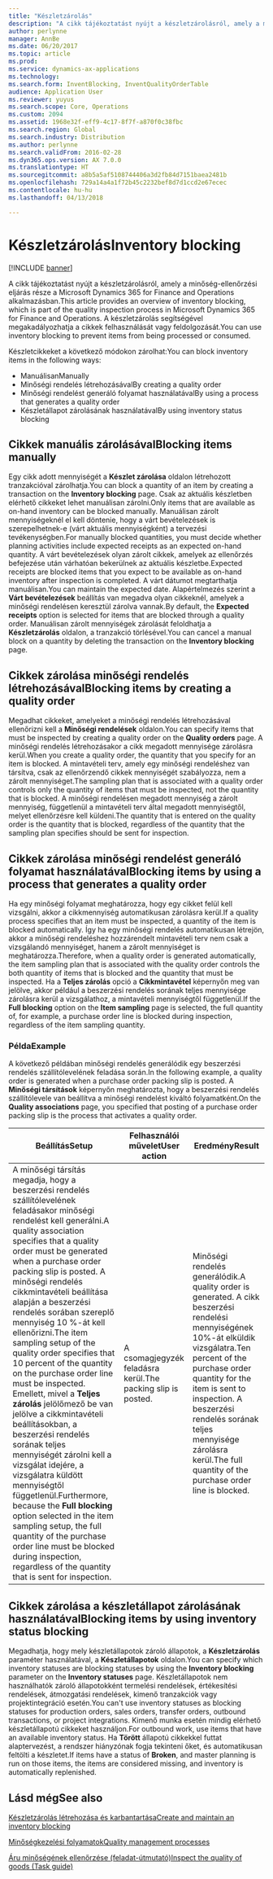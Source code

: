 ```yaml
---
title: "Készletzárolás"
description: "A cikk tájékoztatást nyújt a készletzárolásról, amely a minőség-ellenőrzési eljárás része a Microsoft Dynamics 365 for Finance and Operations alkalmazásban. A készletzárolás segítségével megakadályozhatja a cikkek felhasználását vagy feldolgozását."
author: perlynne
manager: AnnBe
ms.date: 06/20/2017
ms.topic: article
ms.prod: 
ms.service: dynamics-ax-applications
ms.technology: 
ms.search.form: InventBlocking, InventQualityOrderTable
audience: Application User
ms.reviewer: yuyus
ms.search.scope: Core, Operations
ms.custom: 2094
ms.assetid: 1968e32f-eff9-4c17-8f7f-a870f0c38fbc
ms.search.region: Global
ms.search.industry: Distribution
ms.author: perlynne
ms.search.validFrom: 2016-02-28
ms.dyn365.ops.version: AX 7.0.0
ms.translationtype: HT
ms.sourcegitcommit: a8b5a5af5108744406a3d2fb84d7151baea2481b
ms.openlocfilehash: 729a14a4a1f72b45c2232bef8d7d1ccd2e67ecec
ms.contentlocale: hu-hu
ms.lasthandoff: 04/13/2018

---
```


# <a name="inventory-blocking"></a><span data-ttu-id="7f93b-104">Készletzárolás</span><span class="sxs-lookup"><span data-stu-id="7f93b-104">Inventory blocking</span></span>

[!INCLUDE [banner](../includes/banner.md)]

<span data-ttu-id="7f93b-105">A cikk tájékoztatást nyújt a készletzárolásról, amely a minőség-ellenőrzési eljárás része a Microsoft Dynamics 365 for Finance and Operations alkalmazásban.</span><span class="sxs-lookup"><span data-stu-id="7f93b-105">This article provides an overview of inventory blocking, which is part of the quality inspection process in Microsoft Dynamics 365 for Finance and Operations.</span></span> <span data-ttu-id="7f93b-106">A készletzárolás segítségével megakadályozhatja a cikkek felhasználását vagy feldolgozását.</span><span class="sxs-lookup"><span data-stu-id="7f93b-106">You can use inventory blocking to prevent items from being processed or consumed.</span></span>

<span data-ttu-id="7f93b-107">Készletcikkeket a következő módokon zárolhat:</span><span class="sxs-lookup"><span data-stu-id="7f93b-107">You can block inventory items in the following ways:</span></span>
-   <span data-ttu-id="7f93b-108">Manuálisan</span><span class="sxs-lookup"><span data-stu-id="7f93b-108">Manually</span></span>
-   <span data-ttu-id="7f93b-109">Minőségi rendelés létrehozásával</span><span class="sxs-lookup"><span data-stu-id="7f93b-109">By creating a quality order</span></span>
-   <span data-ttu-id="7f93b-110">Minőségi rendelést generáló folyamat használatával</span><span class="sxs-lookup"><span data-stu-id="7f93b-110">By using a process that generates a quality order</span></span>
-   <span data-ttu-id="7f93b-111">Készletállapot zárolásának használatával</span><span class="sxs-lookup"><span data-stu-id="7f93b-111">By using inventory status blocking</span></span>

## <a name="blocking-items-manually"></a><span data-ttu-id="7f93b-112">Cikkek manuális zárolásával</span><span class="sxs-lookup"><span data-stu-id="7f93b-112">Blocking items manually</span></span>
<span data-ttu-id="7f93b-113">Egy cikk adott mennyiségét a **Készlet zárolása** oldalon létrehozott tranzakcióval zárolhatja.</span><span class="sxs-lookup"><span data-stu-id="7f93b-113">You can block a quantity of an item by creating a transaction on the **Inventory blocking** page.</span></span> <span data-ttu-id="7f93b-114">Csak az aktuális készletben elérhető cikkeket lehet manuálisan zárolni.</span><span class="sxs-lookup"><span data-stu-id="7f93b-114">Only items that are available as on-hand inventory can be blocked manually.</span></span> <span data-ttu-id="7f93b-115">Manuálisan zárolt mennyiségeknél el kell döntenie, hogy a várt bevételezések is szerepelhetnek-e (várt aktuális mennyiségként) a tervezési tevékenységben.</span><span class="sxs-lookup"><span data-stu-id="7f93b-115">For manually blocked quantities, you must decide whether planning activities include expected receipts as an expected on-hand quantity.</span></span> <span data-ttu-id="7f93b-116">A várt bevételezések olyan zárolt cikkek, amelyek az ellenőrzés befejezése után várhatóan bekerülnek az aktuális készletbe.</span><span class="sxs-lookup"><span data-stu-id="7f93b-116">Expected receipts are blocked items that you expect to be available as on-hand inventory after inspection is completed.</span></span> <span data-ttu-id="7f93b-117">A várt dátumot megtarthatja manuálisan.</span><span class="sxs-lookup"><span data-stu-id="7f93b-117">You can maintain the expected date.</span></span> <span data-ttu-id="7f93b-118">Alapértelmezés szerint a **Várt bevételezések** beállítás van megadva olyan cikkeknél, amelyek a minőségi rendelésen keresztül zárolva vannak.</span><span class="sxs-lookup"><span data-stu-id="7f93b-118">By default, the **Expected receipts** option is selected for items that are blocked through a quality order.</span></span> <span data-ttu-id="7f93b-119">Manuálisan zárolt mennyiségek zárolását feloldhatja a **Készletzárolás** oldalon, a tranzakció törlésével.</span><span class="sxs-lookup"><span data-stu-id="7f93b-119">You can cancel a manual block on a quantity by deleting the transaction on the **Inventory blocking** page.</span></span>

## <a name="blocking-items-by-creating-a-quality-order"></a><span data-ttu-id="7f93b-120">Cikkek zárolása minőségi rendelés létrehozásával</span><span class="sxs-lookup"><span data-stu-id="7f93b-120">Blocking items by creating a quality order</span></span>
<span data-ttu-id="7f93b-121">Megadhat cikkeket, amelyeket a minőségi rendelés létrehozásával ellenőrizni kell a **Minőségi rendelések** oldalon.</span><span class="sxs-lookup"><span data-stu-id="7f93b-121">You can specify items that must be inspected by creating a quality order on the **Quality orders** page.</span></span> <span data-ttu-id="7f93b-122">A minőségi rendelés létrehozásakor a cikk megadott mennyisége zárolásra kerül.</span><span class="sxs-lookup"><span data-stu-id="7f93b-122">When you create a quality order, the quantity that you specify for an item is blocked.</span></span> <span data-ttu-id="7f93b-123">A mintavételi terv, amely egy minőségi rendeléshez van társítva, csak az ellenőrzendő cikkek mennyiségét szabályozza, nem a zárolt mennyiséget.</span><span class="sxs-lookup"><span data-stu-id="7f93b-123">The sampling plan that is associated with a quality order controls only the quantity of items that must be inspected, not the quantity that is blocked.</span></span> <span data-ttu-id="7f93b-124">A minőségi rendelésen megadott mennyiség a zárolt mennyiség, függetlenül a mintavételi terv által megadott mennyiségtől, melyet ellenőrzésre kell küldeni.</span><span class="sxs-lookup"><span data-stu-id="7f93b-124">The quantity that is entered on the quality order is the quantity that is blocked, regardless of the quantity that the sampling plan specifies should be sent for inspection.</span></span>

## <a name="blocking-items-by-using-a-process-that-generates-a-quality-order"></a><span data-ttu-id="7f93b-125">Cikkek zárolása minőségi rendelést generáló folyamat használatával</span><span class="sxs-lookup"><span data-stu-id="7f93b-125">Blocking items by using a process that generates a quality order</span></span>
<span data-ttu-id="7f93b-126">Ha egy minőségi folyamat meghatározza, hogy egy cikket felül kell vizsgálni, akkor a cikkmennyiség automatikusan zárolásra kerül.</span><span class="sxs-lookup"><span data-stu-id="7f93b-126">If a quality process specifies that an item must be inspected, a quantity of the item is blocked automatically.</span></span> <span data-ttu-id="7f93b-127">Így ha egy minőségi rendelés automatikusan létrejön, akkor a minőségi rendeléshez hozzárendelt mintavételi terv nem csak a vizsgálandó mennyiséget, hanem a zárolt mennyiséget is meghatározza.</span><span class="sxs-lookup"><span data-stu-id="7f93b-127">Therefore, when a quality order is generated automatically, the item sampling plan that is associated with the quality order controls the both quantity of items that is blocked and the quantity that must be inspected.</span></span> <span data-ttu-id="7f93b-128">Ha a **Teljes zárolás** opció a **Cikkmintavétel** képernyőn meg van jelölve, akkor például a beszerzési rendelés sorának teljes mennyisége zárolásra kerül a vizsgálathoz, a mintavételi mennyiségtől függetlenül.</span><span class="sxs-lookup"><span data-stu-id="7f93b-128">If the **Full blocking** option on the **Item sampling** page is selected, the full quantity of, for example, a purchase order line is blocked during inspection, regardless of the item sampling quantity.</span></span>
### <a name="example"></a><span data-ttu-id="7f93b-129">Példa</span><span class="sxs-lookup"><span data-stu-id="7f93b-129">Example</span></span>

<span data-ttu-id="7f93b-130">A következő példában minőségi rendelés generálódik egy beszerzési rendelés szállítólevelének feladása során.</span><span class="sxs-lookup"><span data-stu-id="7f93b-130">In the following example, a quality order is generated when a purchase order packing slip is posted.</span></span> <span data-ttu-id="7f93b-131">A **Minőségi társítások** képernyőn meghatározta, hogy a beszerzési rendelés szállítólevele van beállítva a minőségi rendelést kiváltó folyamatként.</span><span class="sxs-lookup"><span data-stu-id="7f93b-131">On the **Quality associations** page, you specified that posting of a purchase order packing slip is the process that activates a quality order.</span></span>

|<span data-ttu-id="7f93b-132">Beállítás</span><span class="sxs-lookup"><span data-stu-id="7f93b-132">Setup</span></span>                                                                     |<span data-ttu-id="7f93b-133">Felhasználói művelet</span><span class="sxs-lookup"><span data-stu-id="7f93b-133">User action</span></span>                 |<span data-ttu-id="7f93b-134">Eredmény</span><span class="sxs-lookup"><span data-stu-id="7f93b-134">Result</span></span>             |
|--------------------------------------------------------------------------|----------------------------|-------------------|
| <span data-ttu-id="7f93b-135">A minőségi társítás megadja, hogy a beszerzési rendelés szállítólevelének feladásakor minőségi rendelést kell generálni.</span><span class="sxs-lookup"><span data-stu-id="7f93b-135">A quality association specifies that a quality order must be generated when a purchase order packing slip is posted.</span></span> <span data-ttu-id="7f93b-136">A minőségi rendelés cikkmintavételi beállítása alapján a beszerzési rendelés sorában szereplő mennyiség 10 %-át kell ellenőrizni.</span><span class="sxs-lookup"><span data-stu-id="7f93b-136">The item sampling setup of the quality order specifies that 10 percent of the quantity on the purchase order line must be inspected.</span></span> <span data-ttu-id="7f93b-137">Emellett, mivel a **Teljes zárolás** jelölőmező be van jelölve a cikkmintavételi beállításokban, a beszerzési rendelés sorának teljes mennyiségét zárolni kell a vizsgálat idejére, a vizsgálatra küldött mennyiségtől függetlenül.</span><span class="sxs-lookup"><span data-stu-id="7f93b-137">Furthermore, because the **Full blocking** option selected in the item sampling setup, the full quantity of the purchase order line must be blocked during inspection, regardless of the quantity that is sent for inspection.</span></span> | <span data-ttu-id="7f93b-138">A csomagjegyzék feladásra kerül.</span><span class="sxs-lookup"><span data-stu-id="7f93b-138">The packing slip is posted.</span></span> | <span data-ttu-id="7f93b-139">Minőségi rendelés generálódik.</span><span class="sxs-lookup"><span data-stu-id="7f93b-139">A quality order is generated.</span></span> <span data-ttu-id="7f93b-140">A cikk beszerzési rendelési mennyiségének 10%-át elküldik vizsgálatra.</span><span class="sxs-lookup"><span data-stu-id="7f93b-140">Ten percent of the purchase order quantity for the item is sent to inspection.</span></span> <span data-ttu-id="7f93b-141">A beszerzési rendelés sorának teljes mennyisége zárolásra kerül.</span><span class="sxs-lookup"><span data-stu-id="7f93b-141">The full quantity of the purchase order line is blocked.</span></span> |

## <a name="blocking-items-by-using-inventory-status-blocking"></a><span data-ttu-id="7f93b-142">Cikkek zárolása a készletállapot zárolásának használatával</span><span class="sxs-lookup"><span data-stu-id="7f93b-142">Blocking items by using inventory status blocking</span></span>
<span data-ttu-id="7f93b-143">Megadhatja, hogy mely készletállapotok zároló állapotok, a **Készletzárolás** paraméter használatával, a **Készletállapotok** oldalon.</span><span class="sxs-lookup"><span data-stu-id="7f93b-143">You can specify which inventory statuses are blocking statuses by using the **Inventory blocking** parameter on the **Inventory statuses** page.</span></span> <span data-ttu-id="7f93b-144"> Készletállapotok nem használhatók zároló állapotokként termelési rendelések, értékesítési rendelések, átmozgatási rendelések, kimenő tranzakciók vagy projektintegráció esetén.</span><span class="sxs-lookup"><span data-stu-id="7f93b-144">You can't use inventory statuses as blocking statuses for production orders, sales orders, transfer orders, outbound transactions, or project integrations.</span></span> <span data-ttu-id="7f93b-145">Kimenő munka esetén mindig elérhető készletállapotú cikkeket használjon.</span><span class="sxs-lookup"><span data-stu-id="7f93b-145">For outbound work, use items that have an available inventory status.</span></span> <span data-ttu-id="7f93b-146">Ha **Törött** állapotú cikkekkel futtat alaptervezést, a rendszer hiányzónak fogja tekinteni őket, és automatikusan feltölti a készletet.</span><span class="sxs-lookup"><span data-stu-id="7f93b-146">If items have a status of **Broken**, and master planning is run on those items, the items are considered missing, and inventory is automatically replenished.</span></span>



<a name="see-also"></a><span data-ttu-id="7f93b-147">Lásd még</span><span class="sxs-lookup"><span data-stu-id="7f93b-147">See also</span></span>
--------

[<span data-ttu-id="7f93b-148">Készletzárolás létrehozása és karbantartása</span><span class="sxs-lookup"><span data-stu-id="7f93b-148">Create and maintain an inventory blocking</span></span>](tasks/create-maintain-inventory-blocking.md)

[<span data-ttu-id="7f93b-149">Minőségkezelési folyamatok</span><span class="sxs-lookup"><span data-stu-id="7f93b-149">Quality management processes</span></span>](quality-management-processes.md)

[<span data-ttu-id="7f93b-150">Áru minőségének ellenőrzése (feladat-útmutató)</span><span class="sxs-lookup"><span data-stu-id="7f93b-150">Inspect the quality of goods (Task guide)</span></span>](tasks/inspect-quality-goods.md)

